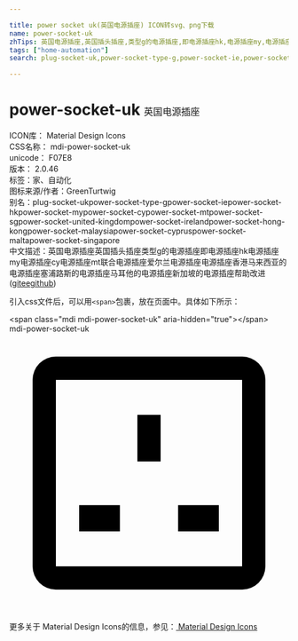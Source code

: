 ```yaml
---

title: power socket uk(英国电源插座) ICON转svg、png下载
name: power-socket-uk
zhTips: 英国电源插座,英国插头插座,类型g的电源插座,即电源插座hk,电源插座my,电源插座cy,电源插座mt,联合电源插座,爱尔兰电源插座,电源插座香港,马来西亚的电源插座,塞浦路斯的电源插座,马耳他的电源插座,新加坡的电源插座
tags: ["home-automation"]
search: plug-socket-uk,power-socket-type-g,power-socket-ie,power-socket-hk,power-socket-my,power-socket-cy,power-socket-mt,power-socket-sg,power-socket-united-kingdom,power-socket-ireland,power-socket-hong-kong,power-socket-malaysia,power-socket-cyprus,power-socket-malta,power-socket-singapore

---
```


# power-socket-uk  <small style="font-size: 60%;font-weight: 100">英国电源插座</small>


<div class="detail-page">
<p>
<span>
ICON库：
<span class="badge-secondary badge">Material Design Icons</span> 
</span>
<br/>
<span>
CSS名称：
<span class="badge-secondary badge">mdi-power-socket-uk</span> 
</span>
<br/>
<span>
unicode：
<span class="badge-secondary badge">F07E8</span> 
<copy-btn content='F07E8' btn-title=""></copy-btn>
<copy-btn :content='String.fromCodePoint(parseInt("F07E8", 16))' btn-title="复制U"></copy-btn>
</span>
<br/>
<span>
版本：
<span class="badge-secondary badge">2.0.46</span> 
</span><br/><span>标签：<span class="badge-light badge"><router-link to="/tags/home-automation.html">家、自动化</router-link></span></span>
<br/>
<span>图标来源/作者：<span class="badge-light badge">GreenTurtwig</span></span> 
<br/>
<span>别名：<span class="badge-light badge">plug-socket-uk</span><span class="badge-light badge">power-socket-type-g</span><span class="badge-light badge">power-socket-ie</span><span class="badge-light badge">power-socket-hk</span><span class="badge-light badge">power-socket-my</span><span class="badge-light badge">power-socket-cy</span><span class="badge-light badge">power-socket-mt</span><span class="badge-light badge">power-socket-sg</span><span class="badge-light badge">power-socket-united-kingdom</span><span class="badge-light badge">power-socket-ireland</span><span class="badge-light badge">power-socket-hong-kong</span><span class="badge-light badge">power-socket-malaysia</span><span class="badge-light badge">power-socket-cyprus</span><span class="badge-light badge">power-socket-malta</span><span class="badge-light badge">power-socket-singapore</span></span><br/><span class="zh-detail">中文描述：<span class="badge-primary badge">英国电源插座</span><span class="badge-primary badge">英国插头插座</span><span class="badge-primary badge">类型g的电源插座</span><span class="badge-primary badge">即电源插座hk</span><span class="badge-primary badge">电源插座my</span><span class="badge-primary badge">电源插座cy</span><span class="badge-primary badge">电源插座mt</span><span class="badge-primary badge">联合电源插座</span><span class="badge-primary badge">爱尔兰电源插座</span><span class="badge-primary badge">电源插座香港</span><span class="badge-primary badge">马来西亚的电源插座</span><span class="badge-primary badge">塞浦路斯的电源插座</span><span class="badge-primary badge">马耳他的电源插座</span><span class="badge-primary badge">新加坡的电源插座</span><span class="help-link"><span>帮助改进</span>(<a href="https://gitee.com/liuwave/icon-helper/edit/master/json/material/power-socket-uk.json" target="_blank" rel="noopener noreferrer">gitee</a><a href="https://github.com/liuwave/icon-helper/edit/master/json/material/power-socket-uk.json" target="_blank" rel="noopener noreferrer">github</a></span>)</span><br/>
</p>
</div>
<div class="alert alert-dark">
  <i class="mdi mdi-power-socket-uk mdi-48px"></i>
  <i class="mdi mdi-power-socket-uk mdi-36px"></i>
  <i class="mdi mdi-power-socket-uk mdi-24px"></i>
  <i class="mdi mdi-power-socket-uk mdi-18px"></i>
</div>
<div>
  <p>引入css文件后，可以用<code>&lt;span&gt;</code>包裹，放在页面中。具体如下所示：    
  </p>
  <div class="alert alert-primary" style="font-size: 14px">
    &lt;span class="mdi mdi-power-socket-uk" aria-hidden="true"&gt;&lt;/span&gt;
    <copy-btn content='<span class="mdi mdi-power-socket-uk" aria-hidden="true"></span>'></copy-btn>
  </div>
  <div class="alert alert-secondary">
    <i class="mdi mdi-power-socket-uk"
    style="font-size: 24px"
    aria-hidden="true"></i> mdi-power-socket-uk
    <copy-btn content="mdi-power-socket-uk" btn-title="复制图标名称"></copy-btn>
  </div>
</div>
<div id="svg" class="svg-wrap">
<svg xmlns="http://www.w3.org/2000/svg" viewBox="0 0 24 24"><path d="M4 2A2 2 0 0 0 2 4V20A2 2 0 0 0 4 22H20A2 2 0 0 0 22 20V4A2 2 0 0 0 20 2H4M4 4H20V20H4V4M11 7V11H13V7H11M6 14.75V17H9.5V14.75H6M14.5 14.75V17H18V14.75H14.5Z" /></svg>
</div>
<detail full-name='mdi-power-socket-uk'></detail>
    
<div><p>更多关于 Material Design Icons的信息，参见：<a target="_blank" href="https://iconhelper.cn/material.html"> Material Design Icons</a>
</p></div>
